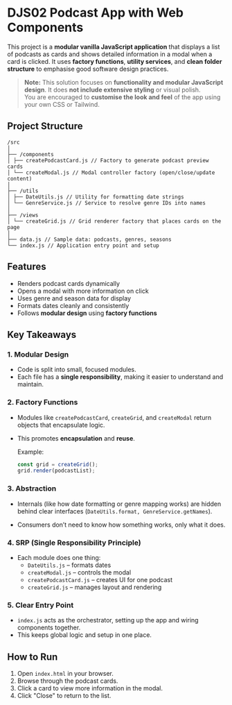 # DJS02 Podcast App with Web Components

This project is a **modular vanilla JavaScript application** that displays a list of podcasts as cards and shows detailed information in a modal when a card is clicked. It uses **factory functions**, **utility services**, and **clean folder structure** to emphasise good software design practices.

> **Note:** This solution focuses on **functionality and modular JavaScript design**. It does **not include extensive styling** or visual polish.  
> You are encouraged to **customise the look and feel** of the app using your own CSS or Tailwind.

## Project Structure

```
/src
│
├── /components
│ ├── createPodcastCard.js // Factory to generate podcast preview cards
│ └── createModal.js // Modal controller factory (open/close/update content)
│
├── /utils
│ ├── DateUtils.js // Utility for formatting date strings
│ └── GenreService.js // Service to resolve genre IDs into names
│
├── /views
│ └── createGrid.js // Grid renderer factory that places cards on the page
│
├── data.js // Sample data: podcasts, genres, seasons
└── index.js // Application entry point and setup
```

## Features

- Renders podcast cards dynamically
- Opens a modal with more information on click
- Uses genre and season data for display
- Formats dates cleanly and consistently
- Follows **modular design** using **factory functions**

## Key Takeaways

### 1. **Modular Design**

- Code is split into small, focused modules.
- Each file has a **single responsibility**, making it easier to understand and maintain.

### 2. **Factory Functions**

- Modules like `createPodcastCard`, `createGrid`, and `createModal` return objects that encapsulate logic.
- This promotes **encapsulation** and **reuse**.

  Example:

  ```js
  const grid = createGrid();
  grid.render(podcastList);
  ```

### 3. Abstraction

- Internals (like how date formatting or genre mapping works) are hidden behind clear interfaces (`DateUtils.format, GenreService.getNames`).

- Consumers don’t need to know how something works, only what it does.

### 4. SRP (Single Responsibility Principle)

- Each module does one thing:
  - `DateUtils.js` – formats dates
  - `createModal.js` – controls the modal
  - `createPodcastCard.js` – creates UI for one podcast
  - `createGrid.js` – manages layout and rendering

### 5. Clear Entry Point

- `index.js` acts as the orchestrator, setting up the app and wiring components together.
- This keeps global logic and setup in one place.

## How to Run

1. Open `index.html` in your browser.
2. Browse through the podcast cards.
3. Click a card to view more information in the modal.
4. Click "Close" to return to the list.
